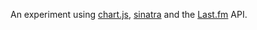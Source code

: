 An experiment using [chart.js](http://www.charjs.org),
[sinatra](http://www.sinatrarb.com) and the
[Last.fm](https://github.com/youpy/ruby-lastfm) API.

